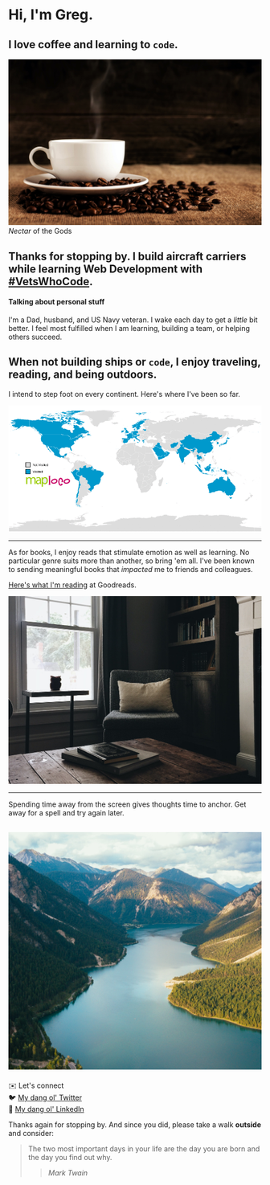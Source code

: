 <!--
**gacurl/gacurl** is a ✨ _special_ ✨ repository because its `README.md` (this file) appears on your GitHub profile. -->

# Hi, I'm Greg.

## I **love** coffee and learning to `code`.

![Cup of coffee!](https://github.com/gacurl/gacurl/blob/master/cupa.jpg) _Nectar_ of the Gods


Thanks for stopping by. I build aircraft carriers while learning Web Development with **[#VetsWhoCode](https:https://vetswhocode.io/)**.
---
#### Talking about personal stuff
I'm a Dad, husband, and US Navy veteran. I wake each day to get a _little_ bit better. I feel most fulfilled when I am learning, building a team, or helping others succeed.  

When not building ships or `code`, I enjoy traveling, reading, and being outdoors.  
---
I intend to step foot on every continent. Here's where I've been so far.  

![World map where I've visited](https://github.com/gacurl/gacurl/blob/master/world-map.gif)

---

As for books, I enjoy reads that stimulate emotion as well as learning. No particular genre suits more than another, so bring 'em all. I've been known to sending meaningful books that _impacted_ me to friends and colleagues.

[Here's what I'm reading](https://www.goodreads.com/review/list/37345834?ref=nav_mybooks "Goodreads list") at Goodreads.

![Cozy reading spot](https://github.com/gacurl/gacurl/blob/master/library.jpg)

---

Spending time away from the screen gives thoughts time to anchor. Get away for a spell and try again later.

![Fjords](https://github.com/gacurl/gacurl/blob/master/outside.jpg)
---

:envelope:  Let's connect  
:bird:  [My dang ol' Twitter](https://twitter.com/GregCurl)  
:information_desk_person:  [My dang ol' LinkedIn](https://www.linkedin.com/in/gcurl)

Thanks again for stopping by. And since you did, please take a walk **outside** and consider:
> The two most important days in your life are the day you are born and the day you find out why.
>> _Mark Twain_